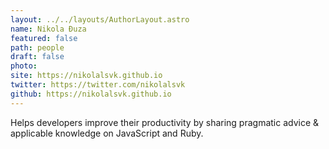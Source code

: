 ```yaml
---
layout: ../../layouts/AuthorLayout.astro
name: Nikola Đuza
featured: false
path: people
draft: false
photo: 
site: https://nikolalsvk.github.io
twitter: https://twitter.com/nikolalsvk
github: https://nikolalsvk.github.io
---
```


Helps developers improve their productivity by sharing pragmatic advice & applicable knowledge on JavaScript and Ruby.